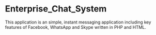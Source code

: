 # Enterprise_Chat_System
This application is an simple, instant messaging application 
including key features of Facebook, WhatsApp and Skype written in PHP and HTML.
